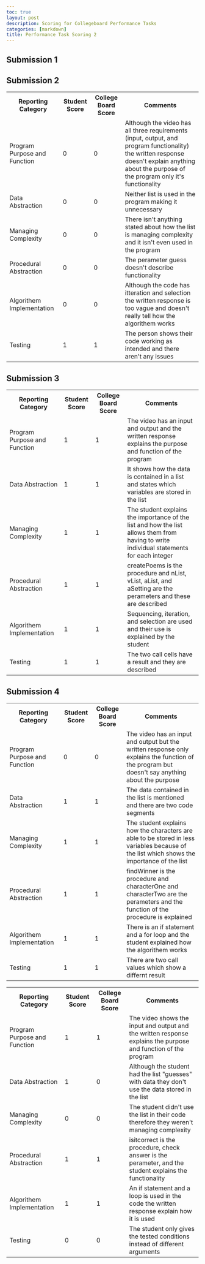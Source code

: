 ```yaml
---
toc: true
layout: post
description: Scoring for Collegeboard Performance Tasks
categories: [markdown]
title: Performance Task Scoring 2
---
```


<h2>Submission 1</h2>
<table>
  <tr>
    <th>Reporting Category</th>
    <th>Student Score</th>
    <th>College Board Score</th>
    <th>Comments</th>
  </tr>
  <tr>
    <td>Program Purpose and Function</td>
    <td>0</td>
    <td>0</td>
    <td>Although the video has all three requirements (input, output, and program functionality) the written response doesn't explain anything about the purpose of the program only it's functionality</td>
  </tr>
  <tr>
    <td>Data Abstraction</td>
    <td>0</td>
    <td>0</td>
    <td>Neither list is used in the program making it unnecessary</td>
  </tr>
  <tr>
    <td>Managing Complexity</td>
    <td>0</td>
    <td>0</td>
    <td>There isn't anything stated about how the list is managing complexity and it isn't even used in the program</td>
  </tr>
  <tr>
    <td>Procedural Abstraction</td>
    <td>0</td>
    <td>0</td>
    <td>The perameter guess doesn't describe functionality</td>
  </tr>
  <tr>
    <td>Algorithem Implementation</td>
    <td>0</td>
    <td>0</td>
    <td>Although the code has itteration and selection the written response is too vague and doesn't really tell how the algorithem works</td>
  </tr>
  <tr>
    <td>Testing</td>
    <td>1</td>
    <td>1</td>
    <td>The person shows their code working as intended and there aren't any issues</td>
  </tr>

<h2>Submission 2</h2>
<table>
  <tr>
    <th>Reporting Category</th>
    <th>Student Score</th>
    <th>College Board Score</th>
    <th>Comments</th>
  </tr>
  <tr>
    <td>Program Purpose and Function</td>
    <td>1</td>
    <td>1</td>
    <td>The video has an input and output and the written response explains the purpose and function of the program</td>
  </tr>
  <tr>
    <td>Data Abstraction</td>
    <td>1</td>
    <td>1</td>
    <td>It shows how the data is contained in a list and states which variables are stored in the list</td>
  </tr>
  <tr>
    <td>Managing Complexity</td>
    <td>1</td>
    <td>1</td>
    <td>The student explains the importance of the list and how the list allows them from having to write individual statements for each integer</td>
  </tr>
  <tr>
    <td>Procedural Abstraction</td>
    <td>1</td>
    <td>1</td>
    <td>createPoems is the procedure and nList, vList, aList, and aSetting are the perameters and these are described</td>
  </tr>
  <tr>
    <td>Algorithem Implementation</td>
    <td>1</td>
    <td>1</td>
    <td>Sequencing, iteration, and selection are used and their use is explained by the student</td>
  </tr>
  <tr>
    <td>Testing</td>
    <td>1</td>
    <td>1</td>
    <td>The two call cells have a result and they are described</td>
  </tr>

<h2>Submission 3</h2>

<table>
  <tr>
    <th>Reporting Category</th>
    <th>Student Score</th>
    <th>College Board Score</th>
    <th>Comments</th>
  </tr>
  <tr>
    <td>Program Purpose and Function</td>
    <td>0</td>
    <td>0</td>
    <td>The video has an input and output but the written response only explains the function of the program but doesn't say anything about the purpose</td>
  </tr>
  <tr>
    <td>Data Abstraction</td>
    <td>1</td>
    <td>1</td>
    <td>The data contained in the list is mentioned and there are two code segments</td>
  </tr>
  <tr>
    <td>Managing Complexity</td>
    <td>1</td>
    <td>1</td>
    <td>The student explains how the characters are able to be stored in less variables because of the list which shows the importance of the list</td>
  </tr>
  <tr>
    <td>Procedural Abstraction</td>
    <td>1</td>
    <td>1</td>
    <td>findWinner is the procedure and characterOne and characterTwo are the perameters and the function of the procedure is explained</td>
  </tr>
  <tr>
    <td>Algorithem Implementation</td>
    <td>1</td>
    <td>1</td>
    <td>There is an if statement and a for loop and the student explained how the algorithem works</td>
  </tr>
  <tr>
    <td>Testing</td>
    <td>1</td>
    <td>1</td>
    <td>There are two call values which show a differnt result</td>
  </tr>

<h2>Submission 4</h2>

<table>
  <tr>
    <th>Reporting Category</th>
    <th>Student Score</th>
    <th>College Board Score</th>
    <th>Comments</th>
  </tr>
  <tr>
    <td>Program Purpose and Function</td>
    <td>1</td>
    <td>1</td>
    <td>The video shows the input and output and the written response explains the purpose and function of the program</td>
  </tr>
  <tr>
    <td>Data Abstraction</td>
    <td>1</td>
    <td>0</td>
    <td>Although the student had the list "guesses" with data they don't use the data stored in the list</td>
  </tr>
  <tr>
    <td>Managing Complexity</td>
    <td>0</td>
    <td>0</td>
    <td>The student didn't use the list in their code therefore they weren't managing complexity</td>
  </tr>
  <tr>
    <td>Procedural Abstraction</td>
    <td>1</td>
    <td>1</td>
    <td>isitcorrect is the procedure, check answer is the perameter, and the student explains the functionality</td>
  </tr>
  <tr>
    <td>Algorithem Implementation</td>
    <td>1</td>
    <td>1</td>
    <td>An if statement and a loop is used in the code the written response explain how it is used</td>
  </tr>
  <tr>
    <td>Testing</td>
    <td>0</td>
    <td>0</td>
    <td>The student only gives the tested conditions instead of different arguments</td>
  </tr>
